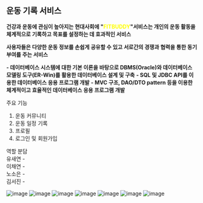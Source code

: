 ## **운동 기록 서비스**

**건강과 운동에 관심이 높아지는 현대사회에 "<span style="color:yellow;">FITBUDDY</span>"서비스는 개인의 운동 활동을 체계적으로 기록하고 목표를 설정하는 데 효과적인 서비스**

**사용자들은 다양한 운동 정보를 손쉽게 공유할 수 있고 서로간의 경쟁과 협력을 통한 동기부여를 주는 서비스**


**- 데이터베이스 시스템에 대한 기본 이론을 바탕으로 DBMS(Oracle)와 데이터베이스 모델링 도구(ER-Win)를 활용한 데이터베이스 설계 및 구축**
**- SQL 및 JDBC API를 이용한 데이터베이스 응용 프로그램 개발**
**- MVC 구조, DAO/DTO pattern 등을 이용한 체계적이고 효율적인 데이터베이스 응용 프로그램 개발**


주요 기능
1. 운동 커뮤니티
2. 운동 일정 기록
3. 프로필
4. 로그인 및 회원가입

역할 분담<br>
유새연 -<br>
이채연 -<br>
노소은 -<br>
김서진 -<br>

![image](https://github.com/YooSaeyeon/Fitbuddy-Project/assets/126438004/63a883ab-ed8c-4f01-88a1-447d0ea79284)
![image](https://github.com/YooSaeyeon/Fitbuddy-Project/assets/126438004/001ba94b-d6c5-4344-a052-d3a298e1ce19)
![image](https://github.com/YooSaeyeon/Fitbuddy-Project/assets/126438004/66b8db26-3bb4-43f4-824f-e764cd611180)
![image](https://github.com/YooSaeyeon/Fitbuddy-Project/assets/126438004/0beb28d6-87db-4cbc-ac2b-1a9ccff296e0)
![image](https://github.com/YooSaeyeon/Fitbuddy-Project/assets/126438004/c25c6f58-501f-4c5c-afd0-210ebdd7000f)
![image](https://github.com/YooSaeyeon/Fitbuddy-Project/assets/126438004/80d4cdb1-9556-46d8-96f2-bf69266d9e43)
![image](https://github.com/YooSaeyeon/Fitbuddy-Project/assets/126438004/7124c90c-2dfb-4479-93c2-a416a12143a9)
